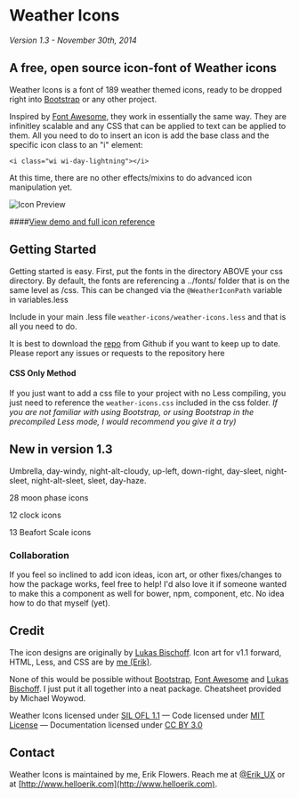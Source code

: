 # Weather Icons
*Version 1.3 - November 30th, 2014*

## A free, open source icon-font of Weather icons

Weather Icons is a font of 189 weather themed icons, ready to be dropped right into [Bootstrap](http://www.getbootstrap.com) or any other project. 

Inspired by [Font Awesome](http://fontawesome.io/), they work in essentially the same way. They are infinitley scalable and any CSS that can be applied to text can be applied to them. All you need to do to insert an icon is add the base class and the specific icon class to an "i" element:

``<i class="wi wi-day-lightning"></i>``

At this time, there are no other effects/mixins to do advanced icon manipulation yet.

![Icon Preview](http://wes.io/WeM5/preview.png)

####[View demo and full icon reference](http://erikflowers.github.io/weather-icons/)

## Getting Started
Getting started is easy. First, put the fonts in the directory ABOVE your css directory. By default, the fonts are referencing a ../fonts/ folder that is on the same level as /css. This can be changed via the `@WeatherIconPath` variable in variables.less

Include in your main .less file `weather-icons/weather-icons.less` and that is all you need to do. 

It is best to download the [repo](http://www.github.com/erikflowers/weather-icons) from Github if you want to keep up to date. Please report any issues or requests to the repository here

#### CSS Only Method
If you just want to add a css file to your project with no Less compiling, you just need to reference the `weather-icons.css` included in the css folder. *If you are not familiar with using Bootstrap, or using Bootstrap in the precompiled Less mode, I would recommend you give it a try)*

## New in version 1.3
Umbrella, day-windy, night-alt-cloudy, up-left, down-right, day-sleet, night-sleet, night-alt-sleet, sleet, day-haze.

28 moon phase icons

12 clock icons

13 Beafort Scale icons

### Collaboration
If you feel so inclined to add icon ideas, icon art, or other fixes/changes to how the package works, feel free to help! I'd also love it if someone wanted to make this a component as well for bower, npm, component, etc. No idea how to do that myself (yet).

## Credit
The icon designs are originally by [Lukas Bischoff](http://www.twitter.com/artill). Icon art for v1.1 forward, HTML, Less, and CSS are by [me (Erik)](http://www.helloerik.com).

None of this would be  possible without [Bootstrap](http://www.getbootstrap.com), [Font Awesome](http://fontawesome.io/) and [Lukas Bischoff](http://www.twitter.com/artill). I just put it all together into a neat package. Cheatsheet provided by Michael Woywod.

Weather Icons licensed under [SIL OFL 1.1](http://scripts.sil.org/OFL) &mdash; Code licensed under [MIT License](http://opensource.org/licenses/mit-license.html)  &mdash; Documentation licensed under [CC BY 3.0](http://creativecommons.org/licenses/by/3.0)

## Contact
Weather Icons is maintained by me, Erik Flowers. Reach me at [@Erik_UX](http://www.twitter.com/Erik_UX) or at [http://www.helloerik.com](http://www.helloerik.com).
